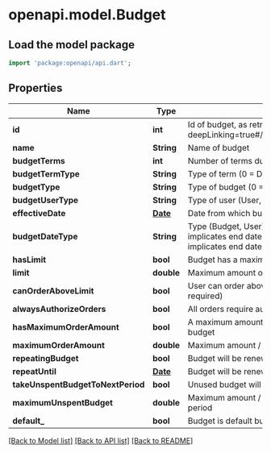 # openapi.model.Budget

## Load the model package
```dart
import 'package:openapi/api.dart';
```

## Properties
Name | Type | Description | Notes
------------ | ------------- | ------------- | -------------
**id** | **int** | Id of budget, as retrievable from <a href=\"?deepLinking=true#/Budget/GetBudgetsForCustomer\">/api/Budget</a> | 
**name** | **String** | Name of budget | [optional] 
**budgetTerms** | **int** | Number of terms during which budget is applicable | [optional] 
**budgetTermType** | **String** | Type of term (0 = Day, 1 = Week, 2 = Month, 3 = Year) | [optional] 
**budgetType** | **String** | Type of budget (0 = Amount (in currency), 1 = Quantity) | [optional] 
**budgetUserType** | **String** | Type of user (User, Authorizer) | [optional] 
**effectiveDate** | [**Date**](Date.md) | Date from which budget will be effective | [optional] 
**budgetDateType** | **String** | Type (Budget, User) for determining end date of Budget. Budget implicates end date is based on effective date of budget, User implicates  end date is based on start date of budget for user | [optional] 
**hasLimit** | **bool** | Budget has a maximum above which user cannot place an order. | [optional] 
**limit** | **double** | Maximum amount or quantity a user can order with this budget. | [optional] 
**canOrderAboveLimit** | **bool** | User can order above limit for this budget (if so, authorization is required) | [optional] 
**alwaysAuthorizeOrders** | **bool** | All orders require authorization | [optional] 
**hasMaximumOrderAmount** | **bool** | A maximum amount / quantity per order is applicable for this budget | [optional] 
**maximumOrderAmount** | **double** | Maximum amount / quantity per order | [optional] 
**repeatingBudget** | **bool** | Budget will be renewed after expiration | [optional] 
**repeatUntil** | [**Date**](Date.md) | Budget will be renewed until set date | [optional] 
**takeUnspentBudgetToNextPeriod** | **bool** | Unused budget will be transfered to following period | [optional] 
**maximumUnspentBudget** | **double** | Maximum amount / quantity that can be transfered to following period | [optional] 
**default_** | **bool** | Budget is default budget for customer | [optional] 

[[Back to Model list]](../README.md#documentation-for-models) [[Back to API list]](../README.md#documentation-for-api-endpoints) [[Back to README]](../README.md)


